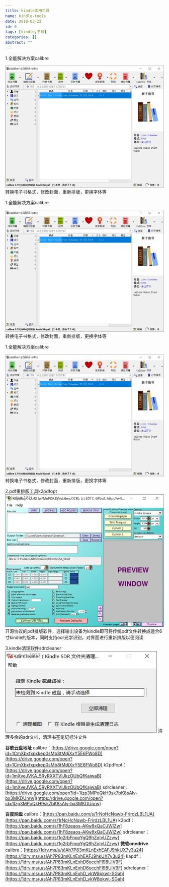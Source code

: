 ```yaml
---
title: kindle实用工具
name: kindle-tools
date: 2018-03-22
id: 0
tags: [kindle,下载]
categories: []
abstract: ""
---
```



1.全能解决方案calibre

![](/images/kindle-tools1.webp)
转换电子书格式，修改封面，重新排版，更换字体等 

<!--more-->
1.全能解决方案calibre

![](/images/kindle-tools1.webp)
转换电子书格式，修改封面，重新排版，更换字体等 

<!--more-->


1.全能解决方案calibre

![](/images/kindle-tools1.webp)
转换电子书格式，修改封面，重新排版，更换字体等 
<!--more-->

2.pdf重排版工具k2pdfopt
![](/images/kindle-tools2.webp)
开源协议的pdf排版软件，选择输出设备为kindle即可将传统pdf文件转换成适合6寸kindle的版本，同时支持ocr光学识别，对界面进行重新排版以便阅读 

3.kindle清理软件sdrcleaner
![](/images/kindle-tools3.webp)
清理多余的sdr文档，清理书签笔记标注文件

 **谷歌云盘地址** 
calibre：[https://drive.google.com/open?id=1CmXbxfxpxkep0sMb8tMdjXxY5E6FWo8D](https://drive.google.com/open?id=1CmXbxfxpxkep0sMb8tMdjXxY5E6FWo8D) 
k2pdfopt：[https://drive.google.com/open?id=1mXveJVKA_5RyRXXTVIJkzOUbQfKajwaB](https://drive.google.com/open?id=1mXveJVKA_5RyRXXTVIJkzOUbQfKajwaB) 
sdrcleaner：[https://drive.google.com/open?id=1Izp3MPoQkH9sk7bK8sAlv-bx3MKDUnrw](https://drive.google.com/open?id=1Izp3MPoQkH9sk7bK8sAlv-bx3MKDUnrw)

**百度网盘**
calibre：[https://pan.baidu.com/s/1rNoHcNqwb-FrirdzLBL1UA](https://pan.baidu.com/s/1rNoHcNqwb-FrirdzLBL1UA) 
k2pdf：[https://pan.baidu.com/s/1hF8zeaos-AKw8xQaCJWIZw](https://pan.baidu.com/s/1hF8zeaos-AKw8xQaCJWIZw)
sdrcleaner：[https://pan.baidu.com/s/1g2rbFnqoYgQ9hZqIvUZzvw](https://pan.baidu.com/s/1g2rbFnqoYgQ9hZqIvUZzvw) 
**微软onedrive**
calibre：[https://1drv.ms/u/s!Ah7P83mKLnExhEAFJ9hkUX7y3u24](https://1drv.ms/u/s!Ah7P83mKLnExhEAFJ9hkUX7y3u24) 
kapdf：[https://1drv.ms/u/s!Ah7P83mKLnExhD6occhFl98UlV9F](https://1drv.ms/u/s!Ah7P83mKLnExhD6occhFl98UlV9F) 
sdrcleaner：[https://1drv.ms/u/s!Ah7P83mKLnExhD_ykW8pkwt-SGah](https://1drv.ms/u/s!Ah7P83mKLnExhD_ykW8pkwt-SGah)